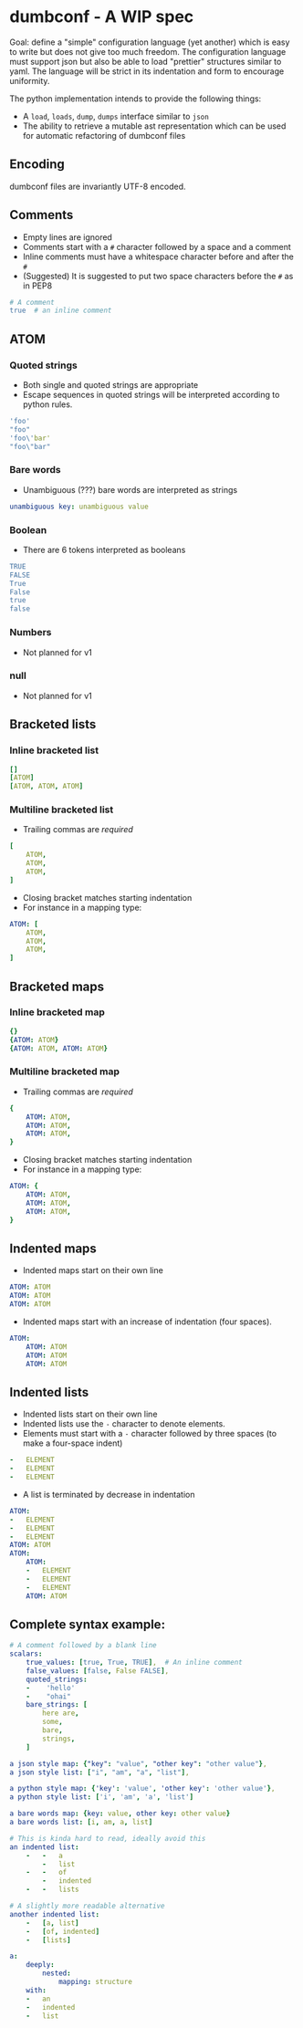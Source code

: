 # dumbconf - A WIP spec

Goal: define a "simple" configuration language (yet another) which is easy to
write but does not give too much freedom.  The configuration language must
support json but also be able to load "prettier" structures similar to yaml.
The language will be strict in its indentation and form to encourage
uniformity.

The python implementation intends to provide the following things:
- A `load`, `loads`, `dump`, `dumps` interface similar to `json`
- The ability to retrieve a mutable ast representation which can be used for
  automatic refactoring of dumbconf files

## Encoding

dumbconf files are invariantly UTF-8 encoded.

## Comments
- Empty lines are ignored
- Comments start with a `#` character followed by a space and a comment
- Inline comments must have a whitespace character before and after the `#`
- (Suggested) It is suggested to put two space characters before the `#` as in
  PEP8
```yaml
# A comment
true  # an inline comment
```

## ATOM

### Quoted strings
- Both single and quoted strings are appropriate
- Escape sequences in quoted strings will be interpreted according to python
  rules.
```yaml
'foo'
"foo"
'foo\'bar'
"foo\"bar"
```

### Bare words
- Unambiguous (???) bare words are interpreted as strings
```yaml
unambiguous key: unambiguous value
```

### Boolean
- There are 6 tokens interpreted as booleans
```yaml
TRUE
FALSE
True
False
true
false
```

### Numbers
- Not planned for v1

### null
- Not planned for v1


## Bracketed lists

### Inline bracketed list

```yaml
[]
[ATOM]
[ATOM, ATOM, ATOM]
```

### Multiline bracketed list

- Trailing commas are *required*

```yaml
[
    ATOM,
    ATOM,
    ATOM,
]
```


- Closing bracket matches starting indentation
- For instance in a mapping type:
```yaml
ATOM: [
    ATOM,
    ATOM,
    ATOM,
]
```

## Bracketed maps

### Inline bracketed map

```yaml
{}
{ATOM: ATOM}
{ATOM: ATOM, ATOM: ATOM}
```

### Multiline bracketed map

- Trailing commas are *required*

```yaml
{
    ATOM: ATOM,
    ATOM: ATOM,
    ATOM: ATOM,
}
```

- Closing bracket matches starting indentation
- For instance in a mapping type:
```yaml
ATOM: {
    ATOM: ATOM,
    ATOM: ATOM,
    ATOM: ATOM,
}
```

## Indented maps
- Indented maps start on their own line
```yaml
ATOM: ATOM
ATOM: ATOM
ATOM: ATOM
```

- Indented maps start with an increase of indentation (four spaces).
```yaml
ATOM:
    ATOM: ATOM
    ATOM: ATOM
    ATOM: ATOM
```

## Indented lists
- Indented lists start on their own line
- Indented lists use the `-` character to denote elements.
- Elements must start with a `-` character followed by three spaces (to make
  a four-space indent)
```yaml
-   ELEMENT
-   ELEMENT
-   ELEMENT
```

- A list is terminated by decrease in indentation
```yaml
ATOM:
-   ELEMENT
-   ELEMENT
-   ELEMENT
ATOM: ATOM
ATOM:
    ATOM:
    -   ELEMENT
    -   ELEMENT
    -   ELEMENT
    ATOM: ATOM
```


## Complete syntax example:

```yaml
# A comment followed by a blank line
scalars:
    true_values: [true, True, TRUE],  # An inline comment
    false_values: [false, False FALSE],
    quoted_strings:
    -    'hello'
    -    "ohai"
    bare_strings: [
        here are,
        some,
        bare,
        strings,
    ]

a json style map: {"key": "value", "other key": "other value"},
a json style list: ["i", "am", "a", "list"],

a python style map: {'key': 'value', 'other key': 'other value'},
a python style list: ['i', 'am', 'a', 'list']

a bare words map: {key: value, other key: other value}
a bare words list: [i, am, a, list]

# This is kinda hard to read, ideally avoid this
an indented list:
    -   -   a
        -   list
    -   -   of
        -   indented
    -   -   lists

# A slightly more readable alternative
another indented list:
    -   [a, list]
    -   [of, indented]
    -   [lists]

a:
    deeply:
        nested:
            mapping: structure
    with:
    -   an
    -   indented
    -   list
```
